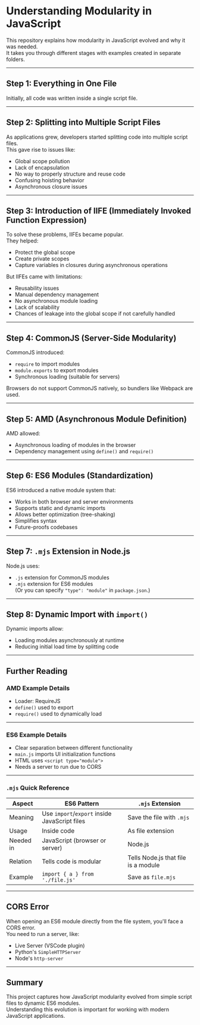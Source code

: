 # Understanding Modularity in JavaScript

This repository explains how modularity in JavaScript evolved and why it was needed.  
It takes you through different stages with examples created in separate folders.

---

## Step 1: Everything in One File

Initially, all code was written inside a single script file.

---

## Step 2: Splitting into Multiple Script Files

As applications grew, developers started splitting code into multiple script files.  
This gave rise to issues like:

- Global scope pollution
- Lack of encapsulation
- No way to properly structure and reuse code
- Confusing hoisting behavior
- Asynchronous closure issues

---

## Step 3: Introduction of IIFE (Immediately Invoked Function Expression)

To solve these problems, IIFEs became popular.  
They helped:

- Protect the global scope
- Create private scopes
- Capture variables in closures during asynchronous operations

But IIFEs came with limitations:

- Reusability issues
- Manual dependency management
- No asynchronous module loading
- Lack of scalability
- Chances of leakage into the global scope if not carefully handled

---

## Step 4: CommonJS (Server-Side Modularity)

CommonJS introduced:

- `require` to import modules
- `module.exports` to export modules
- Synchronous loading (suitable for servers)

Browsers do not support CommonJS natively, so bundlers like Webpack are used.

---

## Step 5: AMD (Asynchronous Module Definition)

AMD allowed:

- Asynchronous loading of modules in the browser
- Dependency management using `define()` and `require()`

---

## Step 6: ES6 Modules (Standardization)

ES6 introduced a native module system that:

- Works in both browser and server environments
- Supports static and dynamic imports
- Allows better optimization (tree-shaking)
- Simplifies syntax
- Future-proofs codebases

---

## Step 7: `.mjs` Extension in Node.js

Node.js uses:

- `.js` extension for CommonJS modules
- `.mjs` extension for ES6 modules  
(Or you can specify `"type": "module"` in `package.json`.)

---

## Step 8: Dynamic Import with `import()`

Dynamic imports allow:

- Loading modules asynchronously at runtime
- Reducing initial load time by splitting code

---

## Further Reading

### AMD Example Details

- Loader: RequireJS
- `define()` used to export
- `require()` used to dynamically load

---

### ES6 Example Details

- Clear separation between different functionality
- `main.js` imports UI initialization functions
- HTML uses `<script type="module">`
- Needs a server to run due to CORS

---

### `.mjs` Quick Reference

| Aspect                  | ES6 Pattern          | `.mjs` Extension |
| ------------------------ | -------------------- | ---------------- |
| Meaning                  | Use `import`/`export` inside JavaScript files | Save the file with `.mjs` |
| Usage                    | Inside code           | As file extension |
| Needed in                | JavaScript (browser or server) | Node.js |
| Relation                 | Tells code is modular | Tells Node.js that file is a module |
| Example                  | `import { a } from './file.js'` | Save as `file.mjs` |

---

## CORS Error

When opening an ES6 module directly from the file system, you'll face a CORS error.  
You need to run a server, like:

- Live Server (VSCode plugin)
- Python's `SimpleHTTPServer`
- Node's `http-server`

---

## Summary

This project captures how JavaScript modularity evolved from simple script files to dynamic ES6 modules.  
Understanding this evolution is important for working with modern JavaScript applications.
